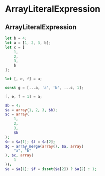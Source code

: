 ArrayLiteralExpression
======

## ArrayLiteralExpression

```ts
let b = 4;
let a = [1, 2, 3, b];
let c = [
    1,
    2,
    3,
    b
];

let [, e, f] = a;

const g = [...a, 'a', 'b', ...c, 1];

[, e, f = 1] = a;
```

```php
$b = 4;
$a = array(1, 2, 3, $b);
$c = array(
    1,
    2,
    3,
    $b
);
$e = $a[1]; $f = $a[2];
$g = array_merge(array(), $a, array(
    "a", "b"
), $c, array(
    1
));
$e = $a[1]; $f = isset($a[2]) ? $a[2] : 1;
```